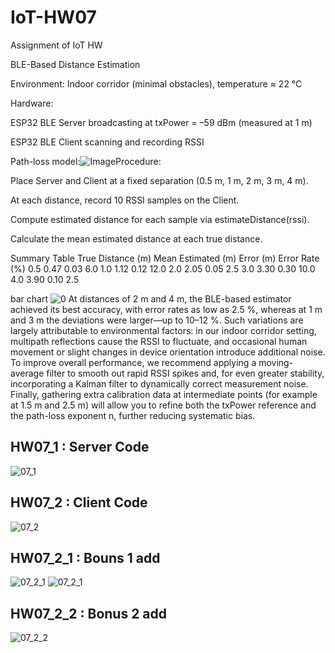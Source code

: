 # IoT-HW07
Assignment of IoT HW

BLE-Based Distance Estimation

Environment: Indoor corridor (minimal obstacles), temperature ≈ 22 °C

Hardware:

ESP32 BLE Server broadcasting at txPower = –59 dBm (measured at 1 m)

ESP32 BLE Client scanning and recording RSSI

Path-loss model:![Image](https://github.com/user-attachments/assets/221ae262-4d9d-4043-884d-8e35b456cbe8)Procedure:

Place Server and Client at a fixed separation (0.5 m, 1 m, 2 m, 3 m, 4 m).

At each distance, record 10 RSSI samples on the Client.

Compute estimated distance for each sample via estimateDistance(rssi).

Calculate the mean estimated distance at each true distance.

Summary Table
True Distance (m)	Mean Estimated (m)	Error (m)	Error Rate (%)
0.5	                0.47	            0.03        	6.0
1.0  	              1.12	            0.12        	12.0
2.0  	              2.05	            0.05	        2.5
3.0  	              3.30	            0.30	        10.0
4.0                	3.90	            0.10	        2.5

bar chart
![0](https://github.com/user-attachments/assets/d86e5f3e-377e-4427-b30d-cfb37d96aa1b)
At distances of 2 m and 4 m, the BLE-based estimator achieved its best accuracy, with error rates as low as 2.5 %, whereas at 1 m and 3 m the deviations were larger—up to 10–12 %. Such variations are largely attributable to environmental factors: in our indoor corridor setting, multipath reflections cause the RSSI to fluctuate, and occasional human movement or slight changes in device orientation introduce additional noise. To improve overall performance, we recommend applying a moving-average filter to smooth out rapid RSSI spikes and, for even greater stability, incorporating a Kalman filter to dynamically correct measurement noise. Finally, gathering extra calibration data at intermediate points (for example at 1.5 m and 2.5 m) will allow you to refine both the txPower reference and the path-loss exponent n, further reducing systematic bias.


## HW07_1 : Server Code
![07_1](https://github.com/user-attachments/assets/6b521948-6d93-4c33-b4f9-e96b3749392a)
## HW07_2 : Client Code
![07_2](https://github.com/user-attachments/assets/55c21dd9-eede-41f8-9ce9-1c11f5552009)
## HW07_2_1 : Bouns 1 add
![07_2_1](https://github.com/user-attachments/assets/cb7b8a1b-cbb0-4ed4-8ba3-3e529369522e)
![07_2_1](https://github.com/user-attachments/assets/87a5b1ff-469b-4c2a-8f4b-9db038b5d8be)
## HW07_2_2 : Bonus 2 add
![07_2_2](https://github.com/user-attachments/assets/154f54d6-656c-4a84-bc2b-81da09f79994)


